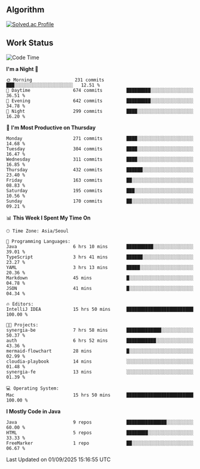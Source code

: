 <!-- 
##  ✨ _Bambee83_ ✨ 

- 🔭 I’m recently studied at Hanghae99
- 🌱 I’m currently learning Java, Spring Boot, MSA
- 🤔 I'm thinking about how to decorate my Git Profile
- 🪹 Fun fact : The beans of Spring Boot are actually coffee beans 

<!-- - 💬 Ask me about ...
- 📫 How to reach me: ...
- 😄 Pronouns: ...
- 👯 I’m looking to collaborate on ...

## 🔧  Technologies & Software Used

<img src="https://img.shields.io/badge/Java-007396?style=flat-round&logo=OpenJDK&logoColor=white"/> <img src="https://img.shields.io/badge/Spring-6DB33F?style=flat-round&logo=spring&logoColor=white"/>   <img src="https://img.shields.io/badge/SpringBoot-6DB33F?style=flat-round&logo=springboot&logoColor=white"/>  <img src="https://img.shields.io/badge/SpringSecurity-6DB33F?style=flat-round&logo=SpringSecurity&logoColor=white"/>   <img src="https://img.shields.io/badge/JSON Web Token-000000?style=flat-round&logo=JSON Web Tokens&logoColor=white"/> 

<img src="https://img.shields.io/badge/github-181717?style=flat-round&logo=github&logoColor=white"/> <img src="https://img.shields.io/badge/git-F05032?style=flat-round&logo=git&logoColor=white"/> <img src="https://img.shields.io/badge/githubactions-2088FF?style=flat-round&logo=githubactions&logoColor=white"/>  <img src="https://img.shields.io/badge/Gradle-02303A?style=flat-round&logo=Gradle&logoColor=white"/>  <img src="https://img.shields.io/badge/IntelliJIDEA-000000?style=flat-round&logo=IntelliJIDEA&logoColor=white"/>  <img src="https://img.shields.io/badge/Postman-FF6C37?style=flat-round&logo=Postman&logoColor=white"/>  <img src="https://img.shields.io/badge/Sourcetree-0052CC?style=flat-round&logo=Sourcetree&logoColor=white"/>

<img src="https://img.shields.io/badge/AmazonS3-569A31?style=flat-round&logo=AmazonS3&logoColor=white"/>  <img src="https://img.shields.io/badge/AmazonEC2-FF9900?style=flat-round&logo=AmazonEC2&logoColor=white"/>  <img src="https://img.shields.io/badge/AmazonRDS-527FFF?style=flat-round&logo=AmazonRDS&logoColor=white"/>  <img src="https://img.shields.io/badge/MySQL-4479A1?style=flat-round&logo=MySQL&logoColor=white"/>  <img src="https://img.shields.io/badge/MongoDB-47A248?style=flat-round&logo=MongoDB&logoColor=white"/> <img src="https://img.shields.io/badge/Ubuntu-E95420?style=flat-round&logo=Ubuntu&logoColor=white"/> <img src="https://img.shields.io/badge/FileZilla-BF0000?style=flat-round&logo=filezilla&logoColor=white"/> <img src="https://img.shields.io/badge/Notion-000000?style=flat-round&logo=Notion&logoColor=white"/> <img src="https://img.shields.io/badge/Slack-F06A6A?style=flat-round&logo=slack&logoColor=white"/>

<img src="https://img.shields.io/badge/AmazonCloudfront-3693F3?style=flat-round&logo=iCloud&logoColor=white"/> <img src="https://img.shields.io/badge/ApacheJMeter-D22128?style=flat-round&logo=apachejmeter&logoColor=white"/> 
 
<!-- Markdown lang
[![Bambee83 Badge](https://img.shields.io/badge/Bambee83'blog-4A154B.svg?&style=for-the-badge&logo=Bloglovin&link=https://blog.naver.com/bambee83)](https://blog.naver.com/bambee83)
## 🚀  GitHub stats & Top Langs
[![Bambee83's GitHub stats-Dark](https://github-readme-stats.vercel.app/api?username=bambee83&show_icons=true&theme=dark#gh-dark-mode-only)]((https://github.com/bambee83/github-readme-stats#gh-dark-mode-only))
![Top Langs-Dark](https://github-readme-stats.vercel.app/api/top-langs/?username=bambee83&layout=compact&theme=dark#gh-dark-mode-only)
## 🐳   Project
[mini project - SeoulCulturePort](https://github.com/event-information)
[clone coding - Instaclone](https://github.com/instaclone8)
[final project - emotrak](https://github.com/EmoTrak)
[![bambee83's wakatime stats](https://github-readme-stats.vercel.app/api/wakatime?username=bambee83)]
 -->
## Algorithm
[![Solved.ac Profile](http://mazassumnida.wtf/api/v2/generate_badge?boj=daj0909)](https://solved.ac/daj0909/)

 
## Work Status
<!--START_SECTION:waka-->
![Code Time](http://img.shields.io/badge/Code%20Time-1%2C116%20hrs%2023%20mins-blue)

**I'm a Night 🦉** 

```text
🌞 Morning                231 commits         ███░░░░░░░░░░░░░░░░░░░░░░   12.51 % 
🌆 Daytime                674 commits         █████████░░░░░░░░░░░░░░░░   36.51 % 
🌃 Evening                642 commits         █████████░░░░░░░░░░░░░░░░   34.78 % 
🌙 Night                  299 commits         ████░░░░░░░░░░░░░░░░░░░░░   16.20 % 
```
📅 **I'm Most Productive on Thursday** 

```text
Monday                   271 commits         ████░░░░░░░░░░░░░░░░░░░░░   14.68 % 
Tuesday                  304 commits         ████░░░░░░░░░░░░░░░░░░░░░   16.47 % 
Wednesday                311 commits         ████░░░░░░░░░░░░░░░░░░░░░   16.85 % 
Thursday                 432 commits         ██████░░░░░░░░░░░░░░░░░░░   23.40 % 
Friday                   163 commits         ██░░░░░░░░░░░░░░░░░░░░░░░   08.83 % 
Saturday                 195 commits         ███░░░░░░░░░░░░░░░░░░░░░░   10.56 % 
Sunday                   170 commits         ██░░░░░░░░░░░░░░░░░░░░░░░   09.21 % 
```


📊 **This Week I Spent My Time On** 

```text
🕑︎ Time Zone: Asia/Seoul

💬 Programming Languages: 
Java                     6 hrs 10 mins       ██████████░░░░░░░░░░░░░░░   39.01 % 
TypeScript               3 hrs 41 mins       ██████░░░░░░░░░░░░░░░░░░░   23.27 % 
YAML                     3 hrs 13 mins       █████░░░░░░░░░░░░░░░░░░░░   20.36 % 
Markdown                 45 mins             █░░░░░░░░░░░░░░░░░░░░░░░░   04.78 % 
JSON                     41 mins             █░░░░░░░░░░░░░░░░░░░░░░░░   04.34 % 

🔥 Editors: 
IntelliJ IDEA            15 hrs 50 mins      █████████████████████████   100.00 % 

🐱‍💻 Projects: 
synergia-be              7 hrs 58 mins       █████████████░░░░░░░░░░░░   50.37 % 
auth                     6 hrs 52 mins       ███████████░░░░░░░░░░░░░░   43.36 % 
mermaid-flowchart        28 mins             █░░░░░░░░░░░░░░░░░░░░░░░░   02.99 % 
cloudia-playbook         14 mins             ░░░░░░░░░░░░░░░░░░░░░░░░░   01.48 % 
synergia-fe              13 mins             ░░░░░░░░░░░░░░░░░░░░░░░░░   01.39 % 

💻 Operating System: 
Mac                      15 hrs 50 mins      █████████████████████████   100.00 % 
```

**I Mostly Code in Java** 

```text
Java                     9 repos             ███████████████░░░░░░░░░░   60.00 % 
HTML                     5 repos             ████████░░░░░░░░░░░░░░░░░   33.33 % 
FreeMarker               1 repo              ██░░░░░░░░░░░░░░░░░░░░░░░   06.67 % 
```




 Last Updated on 01/09/2025 15:16:55 UTC
<!--END_SECTION:waka-->
